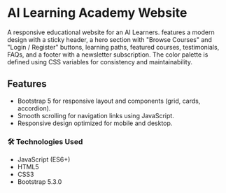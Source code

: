 # AI Learning Academy Website

A responsive educational website for an AI Learners. features a modern design with a sticky header, a hero section with "Browse Courses" and "Login / Register" buttons, learning paths, featured courses, testimonials, FAQs, and a footer with a newsletter subscription. The color palette is defined using CSS variables for consistency and maintainability.


## Features

- Bootstrap 5 for responsive layout and components (grid, cards, accordion).
- Smooth scrolling for navigation links using JavaScript.
- Responsive design optimized for mobile and desktop.


### 🛠️ Technologies Used

- JavaScript (ES6+)  
- HTML5  
- CSS3  
- Bootstrap 5.3.0  